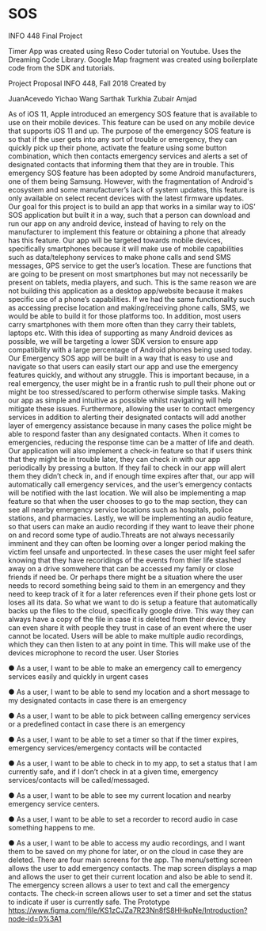 # SOS
INFO 448 Final Project 

Timer App was created using Reso Coder tutorial on Youtube. Uses the Dreaming Code Library.
Google Map fragment was created using boilerplate code from the SDK and tutorials. 

Project Proposal
INFO 448, Fall 2018
Created by

JuanAcevedo
Yichao Wang
Sarthak Turkhia
Zubair Amjad

As of iOS 11, Apple introduced an emergency SOS feature that is available to use on
their mobile devices. This feature can be used on any mobile device that supports iOS 11 and
up. The purpose of the emergency SOS feature is so that if the user gets into any sort of trouble
or emergency, they can quickly pick up their phone, activate the feature using some button
combination, which then contacts emergency services and alerts a set of designated contacts
that informing them that they are in trouble.
This emergency SOS feature has been adopted by some Android manufacturers, one of
them being Samsung. However, with the fragmentation of Android's ecosystem and some
manufacturer’s lack of system updates, this feature is only available on select recent devices
with the latest firmware updates. Our goal for this project is to build an app that works in a
similar way to iOS’ SOS application but built it in a way, such that a person can download and
run our app on any android device, instead of having to rely on the manufacturer to implement
this feature or obtaining a phone that already has this feature.
Our app will be targeted towards mobile devices, specifically smartphones because it will
make use of mobile capabilities such as data/telephony services to make phone calls and send
SMS messages, GPS service to get the user’s location. These are functions that are going to be
present on most smartphones but may not necessarily be present on tablets, media players,
and such. This is the same reason we are not building this application as a desktop
app/website because it makes specific use of a phone’s capabilities. If we had the same
functionality such as accessing precise location and making/receiving phone calls, SMS, we
would be able to build it for those platforms too. In addition, most users carry smartphones with
them more often than they carry their tablets, laptops etc.
With this idea of supporting as many Android devices as possible, we will be targeting a
lower SDK version to ensure app compatibility with a large percentage of Android phones being
used today. Our Emergency SOS app will be built in a way that is easy to use and navigate so
that users can easily start our app and use the emergency features quickly, and without any
struggle. This is important because, in a real emergency, the user might be in a frantic rush to
pull their phone out or might be too stressed/scared to perform otherwise simple tasks. Making
our app as simple and intuitive as possible whilst navigating will help mitigate these issues.
Furthermore, allowing the user to contact emergency services in addition to alerting
their designated contacts will add another layer of emergency assistance because in many
cases the police might be able to respond faster than any designated contacts. When it comes
to emergencies, reducing the response time can be a matter of life and death.
Our application will also implement a check-in feature so that if users think that they
might be in trouble later, they can check in with our app periodically by pressing a button. If they
fail to check in our app will alert them they didn’t check in, and if enough time expires after that,
our app will automatically call emergency services, and the user’s emergency contacts will be
notified with the last location.
We will also be implementing a map feature so that when the user chooses to go to the
map section, they can see all nearby emergency service locations such as hospitals, police
stations, and pharmacies.
Lastly, we will be implementing an audio feature, so that users can make an audio
recording if they want to leave their phone on and record some type of audio.Threats are not
always necessarily imminent and they can often be looming over a longer period making the
victim feel unsafe and unportected. In these cases the user might feel safer knowing that they
have recoridings of the events from thier life stashed away on a drive somwehere that can be
accessed my family or close friends if need be. Or perhaps there might be a situation where the
user needs to record something being said to them in an emergency and they need to keep
track of it for a later references even if their phone gets lost or loses all its data. So what we
want to do is setup a feature that automatically backs up the files to the cloud, specifically
google drive. This way they can always have a copy of the file in case it is deleted from their
device, they can even share it with people they trust in case of an event where the user cannot
be located. Users will be able to make multiple audio recordings, which they can then listen to at
any point in time. This will make use of the devices microphone to record the user.
User Stories 

● As a user, I want to be able to make an emergency call to emergency services easily
and quickly in urgent cases

● As a user, I want to be able to send my location and a short message to my designated
contacts in case there is an emergency

● As a user, I want to be able to pick between calling emergency services or a predefined
contact in case there is an emergency

● As a user, I want to be able to set a timer so that if the timer expires, emergency
services/emergency contacts will be contacted

● As a user, I want to be able to check in to my app, to set a status that I am currently
safe, and if I don’t check in at a given time, emergency services/contacts will be
called/messaged.

● As a user, I want to be able to see my current location and nearby emergency service
centers.

● As a user, I want to be able to set a recorder to record audio in case something happens
to me.

● As a user, I want to be able to access my audio recordings, and I want them to be saved
on my phone for later, or on the cloud in case they are deleted.
There are four main screens for the app. The menu/setting screen allows the user to add
emergency contacts. The map screen displays a map and allows the user to get their current
location and also be able to send it. The emergency screen allows a user to text and call the
emergency contacts. The check-in screen allows user to set a timer and set the status to
indicate if user is currently safe. The
Prototype
https://www.figma.com/file/KS1zCJZa7R23Nn8fS8HHkqNe/Introduction?node-id=0%3A1
